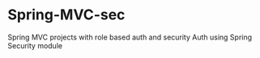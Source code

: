 # Spring-MVC-sec

Spring MVC projects with role based auth and security Auth using Spring Security module
